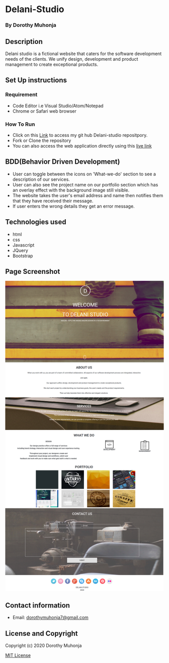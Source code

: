 # Delani-Studio
### By Dorothy Muhonja

## Description
 Delani studio is a fictional website that caters for the software development needs of the clients. We unify design, development and product management to create exceptional products.
 ## Set Up instructions 
### Requirement
* Code Editor i.e Visual Studio/Atom/Notepad
* Chrome or Safari web browser

### How To Run
* Click on this [Link](https://github.com/dorothymuhonja/delani-studios.git) to access my git hub Delani-studio repositpory.
* Fork or Clone the repository
* You can also access the web application directly using this [live link](https://dorothymuhonja.github.io/delani-studios/)

## BDD(Behavior Driven Development)
* User can toggle between the icons on 'What-we-do' section to see a description of our services.
* User can also see the project name on our portfolio section which has an overlay effect with the background image still visible.
* The website takes the user's email address and name then notifies them that they have received their message.
* If user enters the wrong details they get an error message.


## Technologies used
* html
* css
* Javascript
* JQuery
* Bootstrap
 
 ## Page Screenshot
 ![Home page](images/home-page.png)
 ![About us](images/about-us.png)
 ![Portfolio](images/what-we-do.png)
 ![Contact us](images/contact-us.png)

## Contact information
* Email: dorothymuhonja7@gmail.com

## License and Copyright
Copyright (c) 2020 Dorothy Muhonja

[MIT License](LICENSE)
